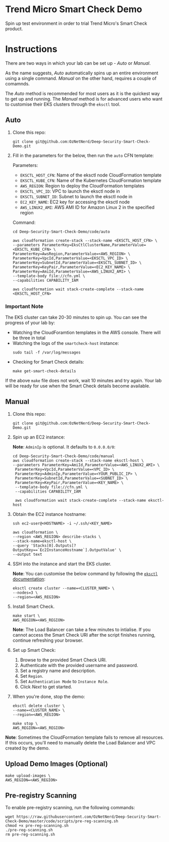 # Trend Micro Smart Check Demo

Spin up test environment in order to trial Trend Micro's Smart Check product.

# Instructions
There are two ways in which your lab can be set up - *Auto* or *Manual*.

As the name suggests, *Auto* automatically spins up an entire environment using a single command. *Manual* on the other hand, requires a couple of comamnds.

The *Auto* method is recommended for most users as it is the quickest way to get up and running. The *Manual* method is for advanced users who want to customise their EKS clusters through the `eksctl` tool.  

## Auto

1. Clone this repo:

	```
	git clone git@github.com:OzNetNerd/Deep-Security-Smart-Check-Demo.git
	```

2. Fill in the parameters for the below, then run the `auto` CFN template:

    Parameters:
	  * `EKSCTL_HOST_CFN`: Name of the eksctl node CloudFormation template 
	  * `EKSCTL_KUBE_CFN`: Name of the Kubernetes CloudFormation template
	  * `AWS_REGION`: Region to deploy the CloudFormation templates
	  * `EKSCTL_VPC_ID`: VPC to launch the eksctl node in
	  * `EKSCTL_SUBNET_ID`: Subnet to launch the eksctl node in
	  * `EC2_KEY_NAME`: EC2 key for accessing the eksctl node
	  * `AWS_LINUX2_AMI`: AWS AMI ID for Amazon Linux 2 in the specified region

    Command:

	```
	cd Deep-Security-Smart-Check-Demo/code/auto
	
	aws cloudformation create-stack --stack-name <EKSCTL_HOST_CFN> \
	--parameters ParameterKey=EksCtlClusterName,ParameterValue=<EKSCTL_KUBE_CFN> \
	ParameterKey=AwsRegion,ParameterValue=<AWS_REGION> \
	ParameterKey=VpcId,ParameterValue=<EKSCTL_VPC_ID> \
	ParameterKey=SubnetId,ParameterValue=<EKSCTL_SUBNET_ID> \
	ParameterKey=KeyPair,ParameterValue=<EC2_KEY_NAME> \
	ParameterKey=AmiId,ParameterValue=<AWS_LINUX2_AMI> \
	--template-body file://cfn.yml \
	--capabilities CAPABILITY_IAM
	
	aws cloudformation wait stack-create-complete --stack-name <EKSCTL_HOST_CFN>
	```

### Important Note

The EKS cluster can take 20-30 minutes to spin up. You can see the progress of your lab by:
* Watching the CloudForamtion templates in the AWS console. There will be three in total 
* Watching the logs of the `smartcheck-host` instance:
	```
	sudo tail -f /var/log/messages
	```
* Checking for Smart Check details:
	```
	make get-smart-check-details
	```

If the above `make` file does not work, wait 10 minutes and try again. Your lab will be ready for use when the Smart Check details become available.


## Manual

1. Clone this repo:

	```
	git clone git@github.com:OzNetNerd/Deep-Security-Smart-Check-Demo.git
	```

2. Spin up an EC2 instance:

	**Note**: `AdminIp` is optional. It defaults to `0.0.0.0/0`:

	```
	cd Deep-Security-Smart-Check-Demo/code/manual
	aws cloudformation create-stack --stack-name eksctl-host \
	--parameters ParameterKey=AmiId,ParameterValue=<AWS_LINUX2_AMI> \
	 ParameterKey=VpcId,ParameterValue=<VPC_ID> \
	 ParameterKey=AdminIp,ParameterValue=<YOUR_PUBLIC_IP> \
	 ParameterKey=SubnetId,ParameterValue=<SUBNET_ID> \
	 ParameterKey=KeyPair,ParameterValue=<KEY_NAME> \
	 --template-body file://cfn.yml \
	 --capabilities CAPABILITY_IAM
	
	 aws cloudformation wait stack-create-complete --stack-name eksctl-host
	```
	
3. Obtain the EC2 instance hostname:

	```
	ssh ec2-user@<HOSTNAME> -i ~/.ssh/<KEY_NAME>
	
	aws cloudformation \
	--region <AWS_REGION> describe-stacks \
	--stack-name=eksctl-host \
	--query 'Stacks[0].Outputs[?OutputKey==`Ec2InstanceHostname`].OutputValue' \
	--output text
	```

3. SSH into the instance and start the EKS cluster.

	**Note**: You can customise the below command by following the [`eksctl` documentation](https://eksctl.io/):
	
	```
	eksctl create cluster --name=<CLUSTER_NAME> \
	--nodes=3 \
	--region=<AWS_REGION>
	```

4. Install Smart Check.

	```
	make start \
	AWS_REGION=<AWS_REGION>
	```

	**Note**: The Load Balancer can take a few minutes to intialise. If you cannot access the Smart Check URI after the script finishes running, continue refreshing your browser.

5. Set up Smart Check:
	1. Browse to the provided Smart Check URI.
	2. Authenticate with the provided username and password.
	3. Set a registry name and description.
	5. Set `Region`.
	6. Set `Authentication Mode` to `Instance Role`.
	7. Click *Next* to get started.

6. When you're done, stop the demo:

	```
	eksctl delete cluster \
	--name=<CLUSTER_NAME> \
	--region=<AWS_REGION>
	
	make stop \
	AWS_REGION=<AWS_REGION>
	```

**Note**: Sometimes the CloudFormation template fails to remove all resources. If this occurs, you'll need to manually delete the Load Balancer and VPC created by the demo.

## Upload Demo Images (Optional)

```
make upload-images \
AWS_REGION=<AWS_REGION>
```

## Pre-registry Scanning

To enable pre-registry scanning, run the following commands:

```
wget https://raw.githubusercontent.com/OzNetNerd/Deep-Security-Smart-Check-Demo/master/code/scripts/pre-reg-scanning.sh
chmod +x pre-reg-scanning.sh
./pre-reg-scanning.sh
rm pre-reg-scanning.sh
```